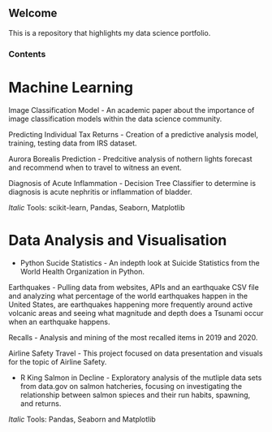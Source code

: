 ## Welcome 
This is a repository that highlights my data science portfolio.


### Contents

# Machine Learning
Image Classification Model - An academic paper about the importance of image classification models within the data science community. 

Predicting Individual Tax Returns - Creation of a predictive analysis model, training, testing data from IRS dataset. 

Aurora Borealis Prediction - Predcitive analysis of nothern lights forecast and recommend when to travel to witness an event. 

Diagnosis of Acute Inflammation - Decision Tree Classifier to determine is diagnosis is acute nephritis or inflammation of bladder. 

_Italic_ Tools:  scikit-learn, Pandas, Seaborn, Matplotlib


# Data Analysis and Visualisation
 - Python
Sucide Statistics - An indepth look at Suicide Statistics from the World Health Organization in Python.

Earthquakes - Pulling data from websites, APIs and an earthquake CSV file and analyzing what percentage of the world earthquakes happen in the United States,
are earthquakes happening more frequently around active volcanic areas and seeing what magnitude and depth does a Tsunami occur when an earthquake happens.

Recalls - Analysis and mining of the most recalled items in 2019 and 2020.  

Airline Safety Travel - This project focused on data presentation and visuals for the topic of Airline Safety.

 - R
King Salmon in Decline - Exploratory analysis of the mutliple data sets from data.gov on salmon hatcheries, focusing on investigating the relationship between salmon spieces and their run habits, spawning, and returns. 

_Italic_ Tools: Pandas, Seaborn and Matplotlib

